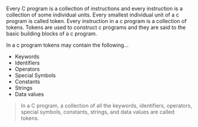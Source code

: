 Every C program is a collection of instructions and every instruction is a collection of some individual units. 
Every smallest individual unit of a c program is called token. Every instruction in a c program is a collection of tokens. 
Tokens are used to construct c programs and they are said to the basic building blocks of a c program.

In a c program tokens may contain the following...
- Keywords
- Identifiers
- Operators
- Special Symbols
- Constants
- Strings
- Data values

>In a C program, a collection of all the keywords, identifiers, operators, special symbols, constants, strings, and data values are called tokens.